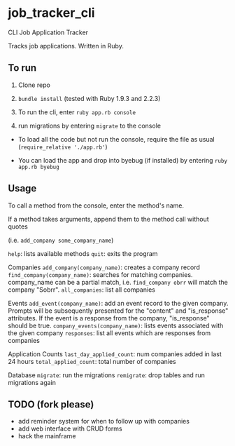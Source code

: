 # job_tracker_cli

CLI Job Application Tracker

Tracks job applications. Written in Ruby.

## To run

1. Clone repo

2. `bundle install` (tested with Ruby 1.9.3 and 2.2.3)

3. To run the cli, enter `ruby app.rb console`

4. run migrations by entering `migrate` to the console

- To load all the code but not run the console, require the file as usual (`require_relative './app.rb'`)

- You can load the app and drop into byebug (if installed) by entering `ruby app.rb byebug`


## Usage

To call a method from the console, enter the method's name.

If a method takes arguments, append them to the method call without quotes

(i.e. `add_company some_company_name`)

`help`: lists available methods
`quit`: exits the program

Companies 
`add_company(company_name)`: creates a company record
`find_company(company_name)`: searches for matching companies. company_name can be a partial match, i.e. `find_company obrr` will match the company "Sobrr".
`all_companies`: list all companies

Events
`add_event(company_name)`: add an event record to the given company. Prompts will be subsequently presented for the "content" and "is_response" attributes. If the event is a response from the company, "is_response" should be true.
`company_events(company_name)`: lists events associated with the given company
`responses`: list all events which are responses from companies

Application Counts
`last_day_applied_count`: num companies added in last 24 hours
`total_applied_count`: total number of companies

Database
`migrate`: run the migrations
`remigrate`: drop tables and run migrations again

## TODO (fork please)

- add reminder system for when to follow up with companies
- add web interface with CRUD forms
- hack the mainframe
